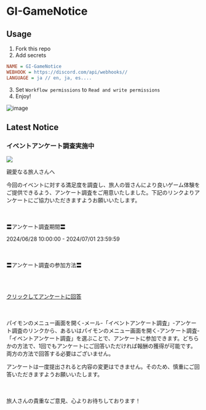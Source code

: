 # GI-GameNotice

## Usage
1. Fork this repo
2. Add secrets
```ini
NAME = GI-GameNotice
WEBHOOK = https://discord.com/api/webhooks//
LANGUAGE = ja // en, ja, es....
```
3. Set `Workflow permissions` to `Read and write permissions`
4. Enjoy!

![image](https://github.com/c2t-r/GI-GameNotice/assets/80561604/24ec6182-cd99-4969-ab59-1d65c886077a)

## Latest Notice
<id latest="20604">
<start>

### イベントアンケート調査実施中
<img src="https://sdk.hoyoverse.com/upload/ann/2022/10/10/47f9be08cd62692ec57c96dae695c56e_1181992679182382373.jpg">
<p style="white-space: pre-wrap;">親愛なる旅人さんへ</p><p style="white-space: pre-wrap;">今回のイベントに対する満足度を調査し、旅人の皆さんにより良いゲーム体験をご提供できるよう、アンケート調査をご用意いたしました。下記のリンクよりアンケートにご協力いただきますようお願いいたします。</p><p style="white-space: pre-wrap; min-height: 1.5em;"></p><p style="white-space: pre-wrap;">〓アンケート調査期間〓</p><p style="white-space: pre-wrap;"><t class="t_gl">2024/06/28 10:00:00</t> - <t class="t_gl">2024/07/01 23:59:59</t></p><p style="white-space: pre-wrap; min-height: 1.5em;"></p><p style="white-space: pre-wrap;">〓アンケート調査の参加方法〓</p><p style="white-space: pre-wrap;">

[クリックしてアンケートに回答](https://webstatic.hoyoverse.com/common/event/survey-user-v2/index.html?auth_appid=survey_CNn-iU72qB-seXZlJUP2c9jil33D66uWtDhYF6Y5dXsWtNu&game_biz=hk4e_global&surveyId=23659&format=1&sign_type=2&authkey_ver=1)
</p><p style="white-space: pre-wrap; min-height: 1.5em;"></p><p style="white-space: pre-wrap;">パイモンのメニュー画面を開く-メール-「イベントアンケート調査」-アンケート調査のリンクから、あるいはパイモンのメニュー画面を開く-アンケート調査-「イベントアンケート調査」を選ぶことで、アンケートに参加できます。どちらかの方法で、1回でもアンケートにご回答いただければ報酬の獲得が可能です。両方の方法で回答する必要はございません。</p><p style="white-space: pre-wrap;">アンケートは一度提出されると内容の変更はできません。そのため、慎重にご回答いただきますようお願いいたします。</p><p style="white-space: pre-wrap; min-height: 1.5em;"></p><p style="white-space: pre-wrap;">旅人さんの貴重なご意見、心よりお待ちしております！</p>

<end>
